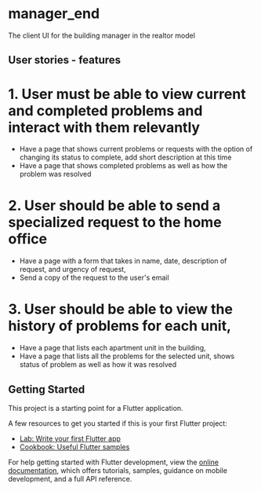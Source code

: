# manager_end

The client UI for the building manager in the realtor model

## User stories - features

# 1. User must be able to view current and completed problems and interact with them relevantly 
- Have a page that shows current problems or requests with the option of changing its status to complete, add short description at this time
- Have a page that shows completed problems as well as how the problem was resolved

# 2. User should be able to send a specialized request to the home office
- Have a page with a form that takes in name, date, description of request, and urgency of request,
- Send a copy of the request to the user's email

# 3. User should be able to view the history of problems for each unit, 
- Have a page that lists each apartment unit in the building, 
- Have a page that lists all the problems for the selected unit, shows status of problem as well as how it was resolved 


## Getting Started

This project is a starting point for a Flutter application.

A few resources to get you started if this is your first Flutter project:

- [Lab: Write your first Flutter app](https://docs.flutter.dev/get-started/codelab)
- [Cookbook: Useful Flutter samples](https://docs.flutter.dev/cookbook)

For help getting started with Flutter development, view the
[online documentation](https://docs.flutter.dev/), which offers tutorials,
samples, guidance on mobile development, and a full API reference.
